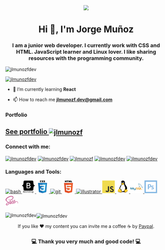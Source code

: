<p align="center"> <img src="https://i.postimg.cc/SKYTc5Yd/logo-modified.png" style="width:200px"> </p>

<h1 align="center">Hi 👋, I'm Jorge Muñoz</h1>
<h3 align="center">I am a junior web developer. I currently work with CSS and HTML. JavaScript learner and Linux lover. I like sharing resources with the programming community.</h3>

<p align="left"> <img src="https://komarev.com/ghpvc/?username=jlmunozfdev&label=Profile%20views&color=0e75b6&style=flat" alt="jlmunozfdev" /> </p>


<p align="left"> <a href="https://twitter.com/jlmunozfdev" target="blank"><img src="https://img.shields.io/twitter/follow/jlmunozfdev?logo=twitter&style=for-the-badge" alt="jlmunozfdev" /></a> </p>

- 🌱 I’m currently learning **React**

- 📫 How to reach me **jlmunozf.dev@gmail.com**

### Portfolio
<a href="https://jlmunozfdev.github.io/" target="blank">See portfolio <img align="center" src="https://cdn-icons-png.flaticon.com/512/1150/1150626.png" alt="jlmunozf" height="40" width="40"/></a>
---

<h3 align="left">Connect with me:</h3>
<p align="left">
<a href="https://codepen.io/jlmunozfdev" target="blank"><img align="center" src="https://raw.githubusercontent.com/rahuldkjain/github-profile-readme-generator/master/src/images/icons/Social/codepen.svg" alt="jlmunozfdev" height="30" width="40" /></a>
<a href="https://dev.to/jlmunozfdev" target="blank"><img align="center" src="https://raw.githubusercontent.com/rahuldkjain/github-profile-readme-generator/master/src/images/icons/Social/devto.svg" alt="jlmunozfdev" height="30" width="40" /></a>
<a href="https://www.tiktok.com/@jlmunozfdev" target="blank"><img align="center" src="https://cdn.icon-icons.com/icons2/3041/PNG/512/tiktok_logo_icon_189233.png" alt="jlmunozf" height="40" width="40" /></a>
<a href="https://twitter.com/jlmunozfdev" target="blank"><img align="center" src="https://raw.githubusercontent.com/rahuldkjain/github-profile-readme-generator/master/src/images/icons/Social/twitter.svg" alt="jlmunozfdev" height="30" width="40" /></a>
<a href="https://instagram.com/jlmunozfdev" target="blank"><img align="center" src="https://raw.githubusercontent.com/rahuldkjain/github-profile-readme-generator/master/src/images/icons/Social/instagram.svg" alt="jlmunozfdev" height="30" width="40" /></a>
</p>

<h3 align="left">Languages and Tools:</h3>
<p align="left"> <a href="https://www.gnu.org/software/bash/" target="_blank" rel="noreferrer"> <img src="https://www.vectorlogo.zone/logos/gnu_bash/gnu_bash-icon.svg" alt="bash" width="40" height="40"/> </a> <a href="https://getbootstrap.com" target="_blank" rel="noreferrer"> <img src="https://raw.githubusercontent.com/devicons/devicon/master/icons/bootstrap/bootstrap-plain-wordmark.svg" alt="bootstrap" width="40" height="40"/> </a> <a href="https://www.w3schools.com/css/" target="_blank" rel="noreferrer"> <img src="https://raw.githubusercontent.com/devicons/devicon/master/icons/css3/css3-original-wordmark.svg" alt="css3" width="40" height="40"/> </a> <a href="https://git-scm.com/" target="_blank" rel="noreferrer"> <img src="https://www.vectorlogo.zone/logos/git-scm/git-scm-icon.svg" alt="git" width="40" height="40"/> </a> <a href="https://www.w3.org/html/" target="_blank" rel="noreferrer"> <img src="https://raw.githubusercontent.com/devicons/devicon/master/icons/html5/html5-original-wordmark.svg" alt="html5" width="40" height="40"/> </a> <a href="https://www.adobe.com/in/products/illustrator.html" target="_blank" rel="noreferrer"> <img src="https://www.vectorlogo.zone/logos/adobe_illustrator/adobe_illustrator-icon.svg" alt="illustrator" width="40" height="40"/> </a> <a href="https://developer.mozilla.org/en-US/docs/Web/JavaScript" target="_blank" rel="noreferrer"> <img src="https://raw.githubusercontent.com/devicons/devicon/master/icons/javascript/javascript-original.svg" alt="javascript" width="40" height="40"/> </a> <a href="https://www.linux.org/" target="_blank" rel="noreferrer"> <img src="https://raw.githubusercontent.com/devicons/devicon/master/icons/linux/linux-original.svg" alt="linux" width="40" height="40"/> </a> <a href="https://www.mysql.com/" target="_blank" rel="noreferrer"> <img src="https://raw.githubusercontent.com/devicons/devicon/master/icons/mysql/mysql-original-wordmark.svg" alt="mysql" width="40" height="40"/> </a> <a href="https://www.photoshop.com/en" target="_blank" rel="noreferrer"> <img src="https://raw.githubusercontent.com/devicons/devicon/master/icons/photoshop/photoshop-line.svg" alt="photoshop" width="40" height="40"/> </a> <a href="https://sass-lang.com" target="_blank" rel="noreferrer"> <img src="https://raw.githubusercontent.com/devicons/devicon/master/icons/sass/sass-original.svg" alt="sass" width="40" height="40"/> </a> </p>

<p><img align="left" src="https://github-readme-stats.vercel.app/api/top-langs?username=jlmunozfdev&show_icons=true&locale=en&layout=compact" alt="jlmunozfdev" /></p>

<p><img align="center" src="https://github-readme-streak-stats.herokuapp.com/?user=jlmunozfdev&" alt="jlmunozfdev" /></p>

<center>
<p>If you like ❤️ my content you can invite me a coffee ☕ by <a href="https://www.paypal.com/paypalme/jlmunozf">Paypal</a>.</p>


<center>
<h3><b>💻 Thank you very much and good code! 💻</b></h3>
